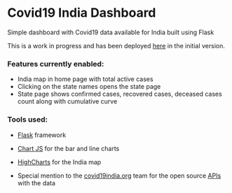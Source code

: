 # Covid19 India Dashboard
Simple dashboard with Covid19 data available for India built using Flask

This is a work in progress and has been deployed [here](https://covid-19-india-dashboard-flask.herokuapp.com/) in the initial version.

### Features currently enabled:

- India map in home page with total active cases
- Clicking on the state names opens the state page
- State page shows confirmed cases, recovered cases, deceased cases count along with cumulative curve

### Tools used:
- [Flask](https://flask.palletsprojects.com/en/1.1.x/) framework
- [Chart JS](https://www.chartjs.org/) for the bar and line charts
- [HighCharts](https://www.highcharts.com/) for the India map

- Special mention to the [covid19india.org](https://www.covid19india.org/) team for the open source [APIs](https://api.covid19india.org/) with the data
